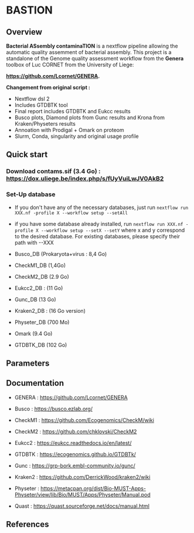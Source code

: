 # BASTION

## Overview

**Bacterial ASsembly contaminaTION** is a nextflow pipeline allowing the automatic quality assemment of bacterial assembly. This project is a standalone of the Genome quality assessment workflow from the **Genera** toolbox of Luc CORNET from the University of Liege: 

**https://github.com/Lcornet/GENERA.**


**Changement from original script :**
- Nextflow dsl 2
- Includes GTDBTK tool
- Final report includes GTDBTK and Eukcc results
- Busco plots, Diamond plots from Gunc results and Krona from Kraken/Physeters results
- Annoation with Prodigal + Omark on proteom
- Slurm, Conda, singularity and original usage profile

## Quick start

### Download contams.sif (3.4 Go) : https://dox.uliege.be/index.php/s/fUyVuiLwJV0AkB2 

### Set-Up database

- If you don't have any of the necessary databases, just run `nextflow run XXX.nf -profile X --workflow setup --setAll`
- if you have some database already installed, run `nextflow run XXX.nf -profile X --workflow setup --setX --setY` where x and y correspond to the desired database. For existing databases, please specify their path with --XXX

- Busco_DB (Prokaryota+virus : 8,4 Go)
- CheckM1_DB (1,4Go)
- CheckM2_DB (2.9 Go)
- Eukcc2_DB : (11 Go)
- Gunc_DB (13 Go)
- Kraken2_DB : (16 Go version)
- Physeter_DB (700 Mo)
- Omark (9.4 Go)
- GTDBTK_DB (102 Go)

## Parameters

## Documentation

- GENERA : https://github.com/Lcornet/GENERA

- Busco : https://busco.ezlab.org/

- CheckM1 : https://github.com/Ecogenomics/CheckM/wiki

- CheckM2 : https://github.com/chklovski/CheckM2

- Eukcc2 : https://eukcc.readthedocs.io/en/latest/

- GTDBTK : https://ecogenomics.github.io/GTDBTk/

- Gunc : https://grp-bork.embl-community.io/gunc/

- Kraken2 : https://github.com/DerrickWood/kraken2/wiki

- Physeter :  https://metacpan.org/dist/Bio-MUST-Apps-Physeter/view/lib/Bio/MUST/Apps/Physeter/Manual.pod

- Quast : https://quast.sourceforge.net/docs/manual.html

## References
